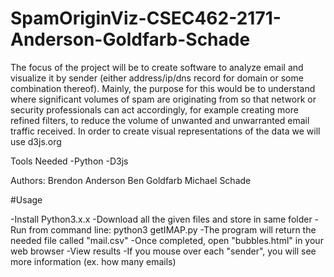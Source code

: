 # SpamOriginViz-CSEC462-2171-Anderson-Goldfarb-Schade
The focus of the project will be to create software to analyze email and visualize it by sender (either address/ip/dns record for domain or some combination thereof). Mainly, the purpose for this would be to understand where significant volumes of spam are originating from so that network or security professionals can act accordingly, for example creating more refined filters, to reduce the volume of unwanted and unwarranted email traffic received. In order to create visual representations of the data we will use d3js.org

Tools Needed
  -Python
  -D3js


  Authors:
  Brendon Anderson
  Ben Goldfarb
  Michael Schade
  
  
  #Usage
  
  -Install Python3.x.x
  -Download all the given files and store in same folder
  -Run from command line:
    python3 getIMAP.py
  -The program will return the needed file called "mail.csv"
  -Once completed, open "bubbles.html" in your web browser
  -View results
    -If you mouse over each "sender", you will see more information (ex. how many emails)
    
    
